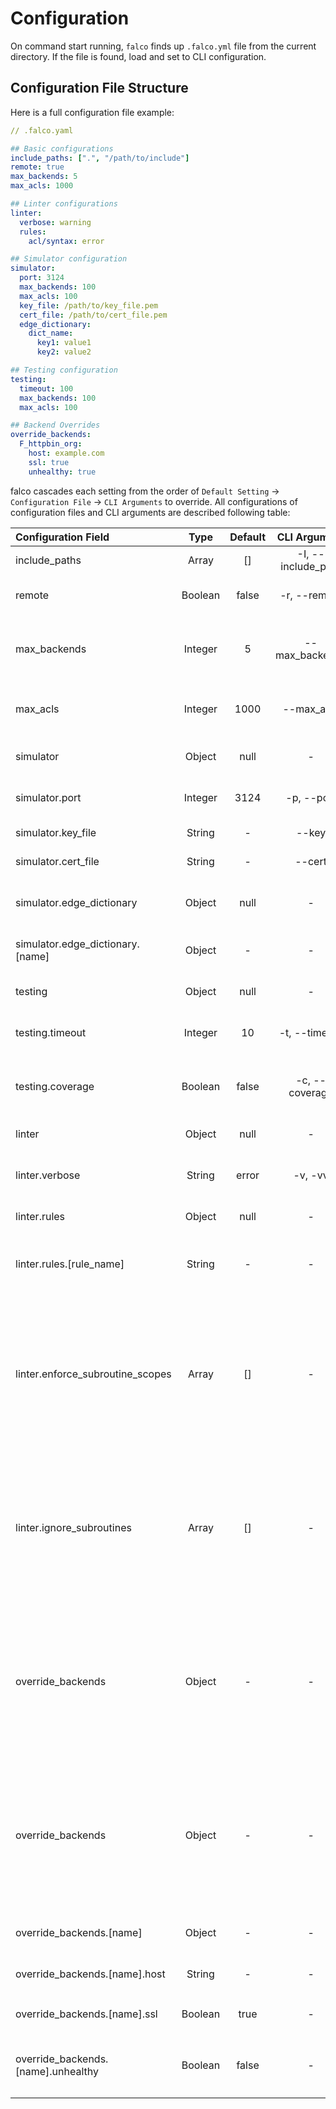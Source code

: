 # Configuration

On command start running, `falco` finds up `.falco.yml` file from the current directory.
If the file is found, load and set to CLI configuration.

## Configuration File Structure

Here is a full configuration file example:

```yaml
// .falco.yaml

## Basic configurations
include_paths: [".", "/path/to/include"]
remote: true
max_backends: 5
max_acls: 1000

## Linter configurations
linter:
  verbose: warning
  rules:
    acl/syntax: error

## Simulator configuration
simulator:
  port: 3124
  max_backends: 100
  max_acls: 100
  key_file: /path/to/key_file.pem
  cert_file: /path/to/cert_file.pem
  edge_dictionary:
    dict_name:
      key1: value1
      key2: value2

## Testing configuration
testing:
  timeout: 100
  max_backends: 100
  max_acls: 100

## Backend Overrides
override_backends:
  F_httpbin_org:
    host: example.com
    ssl: true
    unhealthy: true
```

falco cascades each setting from the order of `Default Setting` -> `Configuration File` -> `CLI Arguments` to override.
All configurations of configuration files and CLI arguments are described following table:

| Configuration Field                | Type          | Default | CLI Argument       | Description                                                                                                                           |
|:-----------------------------------|:-------------:|:-------:|:------------------:|:--------------------------------------------------------------------------------------------------------------------------------------|
| include_paths                      | Array<String> | []      | -I, --include_path | Include VCL paths                                                                                                                     |
| remote                             | Boolean       | false   | -r, --remote       | Fetch remote resources of Fastly                                                                                                      |
| max_backends                       | Integer       | 5       | --max_backends     | Override Fastly's backend amount limitation                                                                                           |
| max_acls                           | Integer       | 1000    | --max_acls         | Override Fastly's acl amount limitation                                                                                               |
| simulator                          | Object        | null    | -                  | Simulator configuration object                                                                                                        |
| simulator.port                     | Integer       | 3124    | -p, --port         | Simulator server listen port                                                                                                          |
| simulator.key_file                 | String        | -       | --key              | TLS server key file path                                                                                                              |
| simulator.cert_file                | String        | -       | --cert             | TLS server cert file path                                                                                                             |
| simulator.edge_dictionary          | Object        | null    | -                  | Local edge dictionary item definitions                                                                                                |
| simulator.edge_dictionary.[name]   | Object        | -       | -                  | Local edge dictionary name                                                                                                            |
| testing                            | Object        | null    | -                  | Testing configuration object                                                                                                          |
| testing.timeout                    | Integer       | 10      | -t, --timeout      | Set timeout to stop testing                                                                                                           |
| testing.coverage                   | Boolean       | false   | -c, --coverage     | Collect test coverage information and report it in the output                                                                         |
| linter                             | Object        | null    | -                  | Override linter rules                                                                                                                 |
| linter.verbose                     | String        | error   | -v, -vv            | Verbose level, `warning` or `info` is valid                                                                                           |
| linter.rules                       | Object        | null    | -                  | Override linter rules                                                                                                                 |
| linter.rules.[rule_name]           | String        | -       | -                  | Override linter error level for the rule name, see [rules](https://github.com/ysugimoto/falco/blob/develop/docs/rules.md)             |
| linter.enforce_subroutine_scopes   | Array<String> | []      | -                  | Coerce subroutine scope for specified list of subroutine names. will be usefull for Fastly managed snippet that cannot be modified.   |
| linter.ignore_subroutines          | Array<String> | []      | -                  | Ignore subroutine linting for specified list of subroutine names. will be usefull for Fastly managed snippet that cannot be modified. |
| override_backends                  | Object        | -       | -                  | Override backend settings in main VCL which correspond to the name. Key of backend name accepts glob pattern                          |
| override_backends                  | Object        | -       | -                  | Override backend settings in main VCL which correspond to the name. Key of backend name accepts glob pattern                          |
| override_backends.[name]           | Object        | -       | -                  | Backend name to override                                                                                                              |
| override_backends.[name].host      | String        | -       | -                  | Backend host to override                                                                                                              |
| override_backends.[name].ssl       | Boolean       | true    | -                  | Use HTTPS when set `true`                                                                                                             |
| override_backends.[name].unhealthy | Boolean       | false   | -                  | Override backend to be unhealthy when set `true`                                                                                      |





